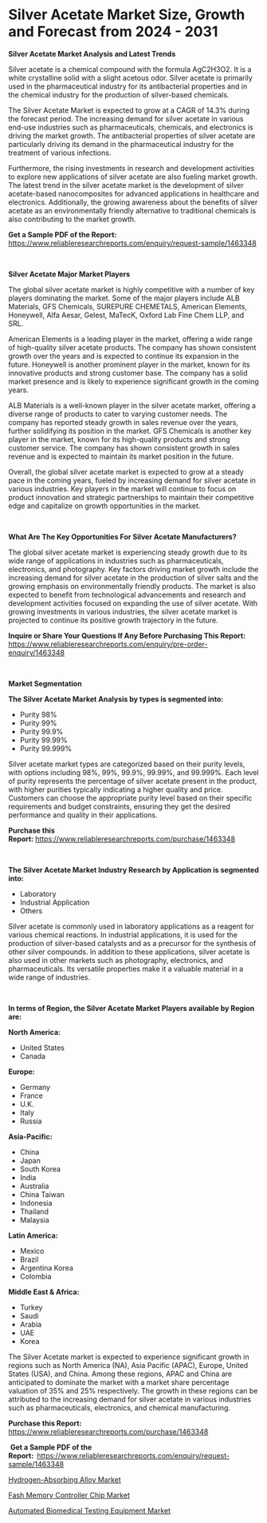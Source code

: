 <p><h1>Silver Acetate Market Size, Growth and Forecast from 2024 - 2031</h1></p><p><strong>Silver Acetate Market Analysis and Latest Trends</strong></p>
<p><p>Silver acetate is a chemical compound with the formula AgC2H3O2. It is a white crystalline solid with a slight acetous odor. Silver acetate is primarily used in the pharmaceutical industry for its antibacterial properties and in the chemical industry for the production of silver-based chemicals.</p><p>The Silver Acetate Market is expected to grow at a CAGR of 14.3% during the forecast period. The increasing demand for silver acetate in various end-use industries such as pharmaceuticals, chemicals, and electronics is driving the market growth. The antibacterial properties of silver acetate are particularly driving its demand in the pharmaceutical industry for the treatment of various infections.</p><p>Furthermore, the rising investments in research and development activities to explore new applications of silver acetate are also fueling market growth. The latest trend in the silver acetate market is the development of silver acetate-based nanocomposites for advanced applications in healthcare and electronics. Additionally, the growing awareness about the benefits of silver acetate as an environmentally friendly alternative to traditional chemicals is also contributing to the market growth.</p></p>
<p><strong>Get a Sample PDF of the Report:&nbsp;</strong> <a href="https://www.reliableresearchreports.com/enquiry/request-sample/1463348">https://www.reliableresearchreports.com/enquiry/request-sample/1463348</a></p>
<p>&nbsp;</p>
<p><strong>Silver Acetate Major Market Players</strong></p>
<p><p>The global silver acetate market is highly competitive with a number of key players dominating the market. Some of the major players include ALB Materials, GFS Chemicals, SUREPURE CHEMETALS, American Elements, Honeywell, Alfa Aesar, Gelest, MaTecK, Oxford Lab Fine Chem LLP, and SRL.</p><p>American Elements is a leading player in the market, offering a wide range of high-quality silver acetate products. The company has shown consistent growth over the years and is expected to continue its expansion in the future. Honeywell is another prominent player in the market, known for its innovative products and strong customer base. The company has a solid market presence and is likely to experience significant growth in the coming years.</p><p>ALB Materials is a well-known player in the silver acetate market, offering a diverse range of products to cater to varying customer needs. The company has reported steady growth in sales revenue over the years, further solidifying its position in the market. GFS Chemicals is another key player in the market, known for its high-quality products and strong customer service. The company has shown consistent growth in sales revenue and is expected to maintain its market position in the future.</p><p>Overall, the global silver acetate market is expected to grow at a steady pace in the coming years, fueled by increasing demand for silver acetate in various industries. Key players in the market will continue to focus on product innovation and strategic partnerships to maintain their competitive edge and capitalize on growth opportunities in the market.</p></p>
<p>&nbsp;</p>
<p><strong>What Are The Key Opportunities For Silver Acetate Manufacturers?</strong></p>
<p><p>The global silver acetate market is experiencing steady growth due to its wide range of applications in industries such as pharmaceuticals, electronics, and photography. Key factors driving market growth include the increasing demand for silver acetate in the production of silver salts and the growing emphasis on environmentally friendly products. The market is also expected to benefit from technological advancements and research and development activities focused on expanding the use of silver acetate. With growing investments in various industries, the silver acetate market is projected to continue its positive growth trajectory in the future.</p></p>
<p><strong>Inquire or Share Your Questions If Any Before Purchasing This Report:</strong> <a href="https://www.reliableresearchreports.com/enquiry/pre-order-enquiry/1463348">https://www.reliableresearchreports.com/enquiry/pre-order-enquiry/1463348</a></p>
<p>&nbsp;</p>
<p><strong>Market Segmentation</strong></p>
<p><strong>The Silver Acetate Market Analysis by types is segmented into:</strong></p>
<p><ul><li>Purity 98%</li><li>Purity 99%</li><li>Purity 99.9%</li><li>Purity 99.99%</li><li>Purity 99.999%</li></ul></p>
<p><p>Silver acetate market types are categorized based on their purity levels, with options including 98%, 99%, 99.9%, 99.99%, and 99.999%. Each level of purity represents the percentage of silver acetate present in the product, with higher purities typically indicating a higher quality and price. Customers can choose the appropriate purity level based on their specific requirements and budget constraints, ensuring they get the desired performance and quality in their applications.</p></p>
<p><strong>Purchase this Report:&nbsp;</strong><a href="https://www.reliableresearchreports.com/purchase/1463348">https://www.reliableresearchreports.com/purchase/1463348</a></p>
<p>&nbsp;</p>
<p><strong>The Silver Acetate Market Industry Research by Application is segmented into:</strong></p>
<p><ul><li>Laboratory</li><li>Industrial Application</li><li>Others</li></ul></p>
<p><p>Silver acetate is commonly used in laboratory applications as a reagent for various chemical reactions. In industrial applications, it is used for the production of silver-based catalysts and as a precursor for the synthesis of other silver compounds. In addition to these applications, silver acetate is also used in other markets such as photography, electronics, and pharmaceuticals. Its versatile properties make it a valuable material in a wide range of industries.</p></p>
<p>&nbsp;</p>
<p><strong>In terms of Region, the Silver Acetate Market Players available by Region are:</strong></p>
<p>
    <p> <strong> North America: </strong>
        <ul>
            <li>United States</li>
            <li>Canada</li>
        </ul>
        </p> 
    <p> <strong> Europe: </strong>
        <ul>
            <li>Germany</li>
            <li>France</li>
            <li>U.K.</li>
            <li>Italy</li>
            <li>Russia</li>
        </ul>
        </p> 
    <p> <strong> Asia-Pacific: </strong>
        <ul>
            <li>China</li>
            <li>Japan</li>
            <li>South Korea</li>
            <li>India</li>
            <li>Australia</li>
            <li>China Taiwan</li>
            <li>Indonesia</li>
            <li>Thailand</li>
            <li>Malaysia</li>
        </ul>
        </p> 
    <p> <strong> Latin America: </strong>
        <ul>
            <li>Mexico</li>
            <li>Brazil</li>
            <li>Argentina Korea</li>
            <li>Colombia</li>
        </ul>
        </p> 
    <p> <strong> Middle East & Africa: </strong>
        <ul>
            <li>Turkey</li>
            <li>Saudi</li>
            <li>Arabia</li>
            <li>UAE</li>
            <li>Korea</li>
        </ul>
    </p>
    </p>
<p><p>The Silver Acetate market is expected to experience significant growth in regions such as North America (NA), Asia Pacific (APAC), Europe, United States (USA), and China. Among these regions, APAC and China are anticipated to dominate the market with a market share percentage valuation of 35% and 25% respectively. The growth in these regions can be attributed to the increasing demand for silver acetate in various industries such as pharmaceuticals, electronics, and chemical manufacturing.</p></p>
<p><strong>Purchase this Report: </strong><a href="https://www.reliableresearchreports.com/purchase/1463348">https://www.reliableresearchreports.com/purchase/1463348</a></p>
<p>&nbsp;<strong>Get a Sample PDF of the Report:&nbsp;&nbsp;</strong><a href="https://www.reliableresearchreports.com/enquiry/request-sample/1463348">https://www.reliableresearchreports.com/enquiry/request-sample/1463348</a></p>
<p><strong></strong></p>
<p><p><a href="https://view.publitas.com/reportprime-1/hydrogen-absorbing-alloy-market-analysis-examines-its-scope-on-growth-opportunities-and-forecasted-trends-spanning-from-2023-to-2030/">Hydrogen-Absorbing Alloy Market</a></p><p><a href="https://view.publitas.com/reportprime-1/fash-memory-controller-chip-market-with-the-goal-of-estimating-the-market-size-and-future-growth-potential-of-various-market-segments-based-on-component-applications-end-user-and-region/">Fash Memory Controller Chip Market</a></p><p><a href="https://view.publitas.com/reportprime-1/automated-biomedical-testing-equipment-market-analysis-examines-its-scope-on-growth-opportunities-and-forecasted-trends-spanning-from-2023-to-2030/">Automated Biomedical Testing Equipment Market</a></p></p>